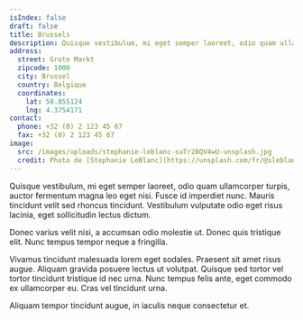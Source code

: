 ```yaml
---
isIndex: false
draft: false
title: Brussels
description: Quisque vestibulum, mi eget semper laoreet, odio quam ullamcorper turpis, auctor fermentum magna leo eget nisi. Fusce id imperdiet nunc.
address:
  street: Grote Markt
  zipcode: 1000
  city: Brussel
  country: Belgique
  coordinates:
    lat: 50.855124
    lng: 4.3754171
contact:
  phone: +32 (0) 2 123 45 67
  fax: +32 (0) 2 123 45 67
image:
  src: /images/uploads/stephanie-leblanc-suTr28QV4wU-unsplash.jpg
  credit: Photo de [Stephanie LeBlanc](https://unsplash.com/fr/@sleblanc01?utm_content=creditCopyText&utm_medium=referral&utm_source=unsplash) sur [Unsplash](https://unsplash.com/fr/photos/batiments-en-beton-blanc-suTr28QV4wU?utm_content=creditCopyText&utm_medium=referral&utm_source=unsplash")
---
```


Quisque vestibulum, mi eget semper laoreet, odio quam ullamcorper turpis, auctor fermentum magna leo eget nisi. Fusce id imperdiet nunc. Mauris tincidunt velit sed rhoncus tincidunt. Vestibulum vulputate odio eget risus lacinia, eget sollicitudin lectus dictum.

Donec varius velit nisi, a accumsan odio molestie ut. Donec quis tristique elit. Nunc tempus tempor neque a fringilla.

Vivamus tincidunt malesuada lorem eget sodales. Praesent sit amet risus augue. Aliquam gravida posuere lectus ut volutpat. Quisque sed tortor vel tortor tincidunt tristique id nec urna. Nunc tempus felis ante, eget commodo ex ullamcorper eu. Cras vel tincidunt urna.

Aliquam tempor tincidunt augue, in iaculis neque consectetur et.
